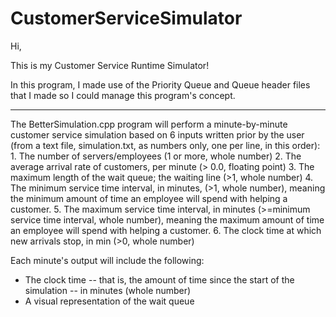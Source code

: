 # CustomerServiceSimulator

Hi,

This is my Customer Service Runtime Simulator!

In this program, I made use of the Priority Queue and Queue header files that I made so I could manage this program's concept.

------------------------------------------------------------------------------------------------------------------------------

The BetterSimulation.cpp program will perform a minute-by-minute customer service simulation based on 6 inputs written prior by the user (from a text file, simulation.txt, as numbers only, one per line, in this order):
                 1. The number of servers/employees (1 or more, whole number)
                 2. The average arrival rate of customers, per minute (> 0.0, floating point)
                 3. The maximum length of the wait queue; the waiting line (>1, whole number)
                 4. The minimum service time interval, in minutes, (>1, whole number), meaning the minimum amount of time an                       employee will spend with helping a customer.
                 5. The maximum service time interval, in minutes (>=minimum service time interval, whole number), meaning the                     maximum amount of time an employee will spend with helping a customer.
                 6. The clock time at which new arrivals stop, in min (>0, whole number)
         
Each minute's output will include the following:
- The clock time -- that is, the amount of time since the start of the simulation -- in minutes (whole number)
- A visual representation of the wait queue



